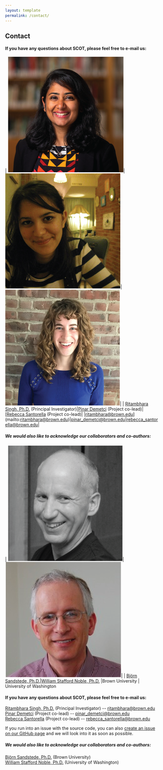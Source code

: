 ```yaml
---
layout: template
permalink: /contact/
---
```


## Contact
#### If you have any questions about SCOT, please feel free to e-mail us:<br>

| ![](assets/ritambhara.png)|![](assets/pinar.png)|![](assets/rebecca.png)|
| [Ritambhara Singh, Ph.D.](https://ritambharasingh.com/) (Principal Investigator)|[Pinar Demetci](pinardemetci.github.io) (Project co-lead)|[[Rebecca Santorella](https://sites.google.com/brown.edu/rebecca-santorella/) (Project co-lead)|
|ritambhara@brown.edu](mailto:ritambhara@brown.edu)|[pinar_demetci@brown.edu](mailto:pinar_demetci@brown.edu)|[rebecca_santorella@brown.edu](mailto:rebecca_santorella@brown.edu)|


##### We would also like to acknowledge our collaborators and co-authors:<br>

| ![](assets/bjorn.png)|![](assets/wsn.png)|
| [Björn Sandstede, Ph.D.](http://bjornsandstede.com/)|[William Stafford Noble, Ph.D.](https://noble.gs.washington.edu/~wnoble/) 
|Brown University | University of Washington

#### If you have any questions about SCOT, please feel free to e-mail us:<br>

[Ritambhara Singh, Ph.D.](https://ritambharasingh.com/) (Principal Investigator) -- [ritambhara@brown.edu](mailto:ritambhara@brown.edu) <br>
[Pinar Demetci](pinardemetci.github.io) (Project co-lead) -- [pinar_demetci@brown.edu](mailto:pinar_demetci@brown.edu)<br>
[Rebecca Santorella](https://sites.google.com/brown.edu/rebecca-santorella/) (Project co-lead) -- [rebecca_santorella@brown.edu](mailto:rebecca_santorella@brown.edu)<br>

If you run into an issue with the source code, you can also [create an issue on our GitHub page](https://github.com/rsinghlab/SCOT/issues) and we will look into it as soon as possible. 

##### We would also like to acknowledge our collaborators and co-authors:<br>

[Björn Sandstede, Ph.D.](http://bjornsandstede.com/) (Brown University) <br>
[William Stafford Noble, Ph.D.](https://noble.gs.washington.edu/~wnoble/) (University of Washington)